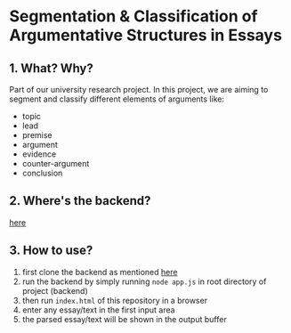 # Segmentation & Classification of Argumentative Structures in Essays

## 1. What? Why?

Part of our university research project. In this project, we are aiming
to segment and classify different elements of arguments like:
- topic
- lead
- premise
- argument
- evidence
- counter-argument
- conclusion

## 2. Where's the backend?

[here](https://github.com/prophet6250/major-project-backend/tree/dev)

## 3. How to use?

1. first clone the backend as mentioned [here](#wheres-the-backend)
2. run the backend by simply running `node app.js` in root directory of project (backend)
3. then run `index.html` of this repository in a browser
4. enter any essay/text in the first input area
5. the parsed essay/text will be shown in the output buffer